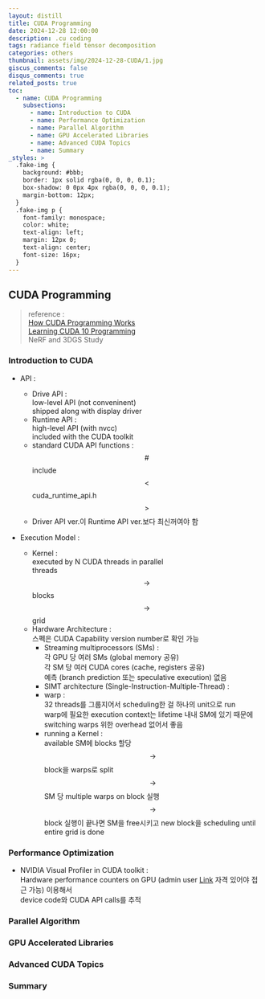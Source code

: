 ```yaml
---
layout: distill
title: CUDA Programming
date: 2024-12-28 12:00:00
description: .cu coding
tags: radiance field tensor decomposition
categories: others
thumbnail: assets/img/2024-12-28-CUDA/1.jpg
giscus_comments: false
disqus_comments: true
related_posts: true
toc:
  - name: CUDA Programming
    subsections:
      - name: Introduction to CUDA
      - name: Performance Optimization
      - name: Parallel Algorithm
      - name: GPU Accelerated Libraries
      - name: Advanced CUDA Topics
      - name: Summary
_styles: >
  .fake-img {
    background: #bbb;
    border: 1px solid rgba(0, 0, 0, 0.1);
    box-shadow: 0 0px 4px rgba(0, 0, 0, 0.1);
    margin-bottom: 12px;
  }
  .fake-img p {
    font-family: monospace;
    color: white;
    text-align: left;
    margin: 12px 0;
    text-align: center;
    font-size: 16px;
  }
---
```


## CUDA Programming

> reference :  
[How CUDA Programming Works](https://www.youtube.com/watch?v=n6M8R8-PlnE&t=557s)  
[Learning CUDA 10 Programming](https://www.youtube.com/watch?v=ot1wyQCutSA&list=PLTgRMOcmRb3O5Xc8PJckYdbyCr5HPGx4e)  
NeRF and 3DGS Study

### Introduction to CUDA

- API :  
  - Drive API :  
  low-level API (not conveninent)  
  shipped along with display driver
  - Runtime API :  
  high-level API (with nvcc)  
  included with the CUDA toolkit
  - standard CUDA API functions :  
  $$\#$$ include $$<$$ cuda_runtime_api.h $$>$$
  - Driver API ver.이 Runtime API ver.보다 최신꺼여야 함

- Execution Model :  
  - Kernel :  
  executed by N CUDA threads in parallel  
  threads $$\rightarrow$$ blocks $$\rightarrow$$ grid
  - Hardware Architecture :  
  스펙은 CUDA Capability version number로 확인 가능
    - Streaming multiprocessors (SMs) :  
    각 GPU 당 여러 SMs (global memory 공유)  
    각 SM 당 여러 CUDA cores (cache, registers 공유)  
    예측 (branch prediction 또는 speculative execution) 없음
    - SIMT architecture (Single-Instruction-Multiple-Thread) :  
    - warp :  
    32 threads를 그룹지어서 scheduling한 걸 하나의 unit으로 run  
    warp에 필요한 execution context는 lifetime 내내 SM에 있기 때문에 switching warps 위한 overhead 없어서 좋음
    - running a Kernel :  
    available SM에 blocks 할당  
    $$\rightarrow$$ block을 warps로 split  
    $$\rightarrow$$ SM 당 multiple warps on block 실행  
    $$\rightarrow$$ block 실행이 끝나면 SM을 free시키고 new block을 scheduling until entire grid is done 

### Performance Optimization

- NVIDIA Visual Profiler in CUDA toolkit :  
Hardware performance counters on GPU (admin user [Link](https://developer.nvidia.com/nvidia-development-tools-solutions-err_nvgpuctrperm-permission-issue-performance-counters) 자격 있어야 접근 가능) 이용해서  
device code와 CUDA API calls를 추적  

### Parallel Algorithm

### GPU Accelerated Libraries

### Advanced CUDA Topics

### Summary

